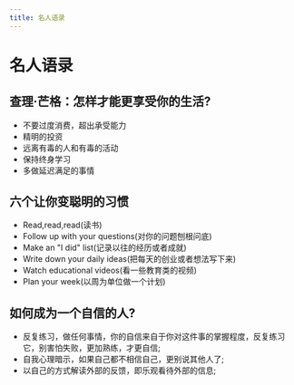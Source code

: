 ```yaml
---
title: 名人语录
---
```


# 名人语录

## 查理·芒格：怎样才能更享受你的生活?

- 不要过度消费，超出承受能力
- 精明的投资
- 远离有毒的人和有毒的活动
- 保持终身学习
- 多做延迟满足的事情

## 六个让你变聪明的习惯

- Read,read,read(读书)
- Follow up with your questions(对你的问题刨根问底)
- Make an "I did" list(记录以往的经历或者成就)
- Write down your daily ideas(把每天的创业或者想法写下来)
- Watch educational videos(看一些教育类的视频)
- Plan your week(以周为单位做一个计划)

## 如何成为一个自信的人?

- 反复练习，做任何事情，你的自信来自于你对这件事的掌握程度，反复练习它，别害怕失败，更加熟练，才更自信;
- 自我心理暗示，如果自己都不相信自己，更别说其他人了;
- 以自己的方式解读外部的反馈，即乐观看待外部的信息;
